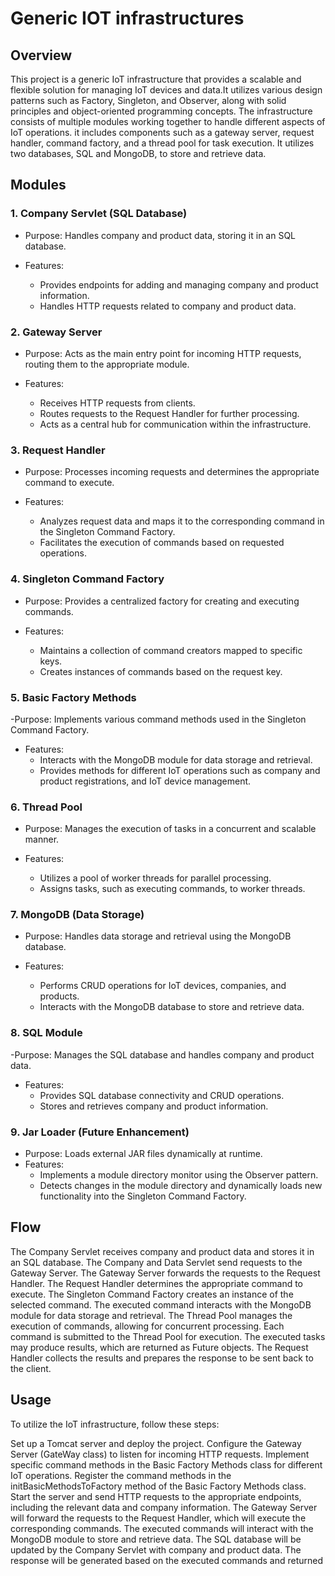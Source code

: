 # Generic IOT infrastructures


## Overview

This project is a generic IoT infrastructure that provides a scalable and flexible solution for managing IoT devices and data.It utilizes various design patterns such as Factory, Singleton, and Observer, along with solid principles and object-oriented programming concepts.
The infrastructure consists of multiple modules working together to handle different aspects of IoT operations. it includes components such as a gateway server, request handler, command factory, and a thread pool for task execution. It utilizes two databases, SQL and MongoDB, to store and retrieve data.


## Modules
### 1. Company Servlet (SQL Database)
- Purpose: Handles company and product data, storing it in an SQL database.

- Features:
	- Provides endpoints for adding and managing company and product information.
	- Handles HTTP requests related to company and product data.

### 2. Gateway Server
- Purpose: Acts as the main entry point for incoming HTTP requests, routing them to the appropriate module.

- Features:
	- Receives HTTP requests from clients.
	- Routes requests to the Request Handler for further processing.
	- Acts as a central hub for communication within the infrastructure.

### 3. Request Handler
- Purpose: Processes incoming requests and determines the appropriate command to execute.

- Features:
	- Analyzes request data and maps it to the corresponding command in the Singleton Command Factory.
	- Facilitates the execution of commands based on requested operations.

### 4. Singleton Command Factory
- Purpose: Provides a centralized factory for creating and executing commands.

- Features:
	- Maintains a collection of command creators mapped to specific keys.
	- Creates instances of commands based on the request key.

### 5. Basic Factory Methods
-Purpose: Implements various command methods used in the Singleton Command Factory.

- Features:
	- Interacts with the MongoDB module for data storage and retrieval.
	- Provides methods for different IoT operations such as company and product registrations, and IoT device 	management.


### 6. Thread Pool
- Purpose: Manages the execution of tasks in a concurrent and scalable manner.

- Features:
	- Utilizes a pool of worker threads for parallel processing.
	- Assigns tasks, such as executing commands, to worker threads.


### 7. MongoDB (Data Storage)
- Purpose: Handles data storage and retrieval using the MongoDB database.

- Features:
	- Performs CRUD operations for IoT devices, companies, and products.
	- Interacts with the MongoDB database to store and retrieve data.

### 8. SQL Module
-Purpose: Manages the SQL database and handles company and product data.

- Features:
	- Provides SQL database connectivity and CRUD operations.
	- Stores and retrieves company and product information.

### 9. Jar Loader (Future Enhancement)
- Purpose: Loads external JAR files dynamically at runtime.
- Features:
	- Implements a module directory monitor using the Observer pattern.
	- Detects changes in the module directory and dynamically loads new functionality into the Singleton 		Command Factory.

## Flow
The Company Servlet receives company and product data and stores it in an SQL database.
The Company and Data Servlet send requests to the Gateway Server.
The Gateway Server forwards the requests to the Request Handler.
The Request Handler determines the appropriate command to execute.
The Singleton Command Factory creates an instance of the selected command.
The executed command interacts with the MongoDB module for data storage and retrieval.
The Thread Pool manages the execution of commands, allowing for concurrent processing.
Each command is submitted to the Thread Pool for execution.
The executed tasks may produce results, which are returned as Future objects.
The Request Handler collects the results and prepares the response to be sent back to the client.

## Usage
To utilize the IoT infrastructure, follow these steps:

Set up a Tomcat server and deploy the project.
Configure the Gateway Server (GateWay class) to listen for incoming HTTP requests.
Implement specific command methods in the Basic Factory Methods class for different IoT operations.
Register the command methods in the initBasicMethodsToFactory method of the Basic Factory Methods class.
Start the server and send HTTP requests to the appropriate endpoints, including the relevant data and company information.
The Gateway Server will forward the requests to the Request Handler, which will execute the corresponding commands.
The executed commands will interact with the MongoDB module to store and retrieve data.
The SQL database will be updated by the Company Servlet with company and product data.
The response will be generated based on the executed commands and returned



